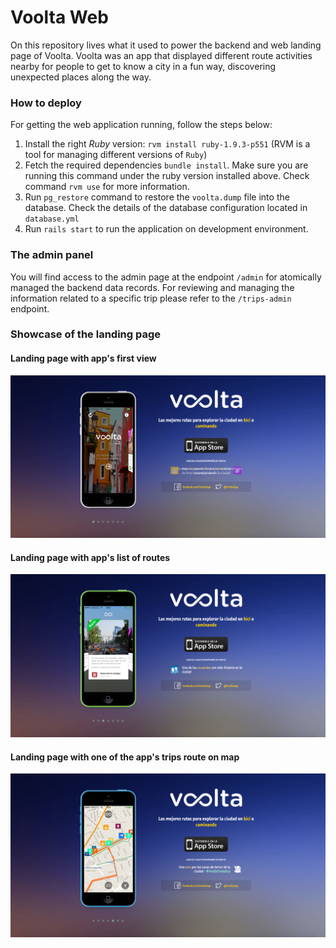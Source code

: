 # Voolta Web

On this repository lives what it used to power the backend and web landing page of Voolta. Voolta was an app that displayed different route activities nearby for people to get to know a city in a fun way, discovering unexpected places along the way. 

### How to deploy

For getting the web application running, follow the steps below:

1. Install the right _Ruby_ version: `rvm install ruby-1.9.3-p551` (RVM is a tool for managing different versions of `Ruby`)
2. Fetch the required dependencies `bundle install`. Make sure you are running this command under the ruby version installed above. Check command `rvm use` for more information.
3. Run `pg_restore` command to restore the `voolta.dump` file into the database. Check the details of the database configuration located in `database.yml`
4. Run `rails start` to run the application on development environment.

### The admin panel

You will find access to the admin page at the endpoint `/admin` for atomically managed the backend data records. For reviewing and managing the information related to a specific trip please refer to the `/trips-admin` endpoint.

### Showcase of the landing page


#### Landing page with app's first view
 ![](src/images/landing.png)

#### Landing page with app's list of routes
 ![](src/images/list-routes.png)

#### Landing page with one of the app's trips route on map
 ![](src/images/route.png)

